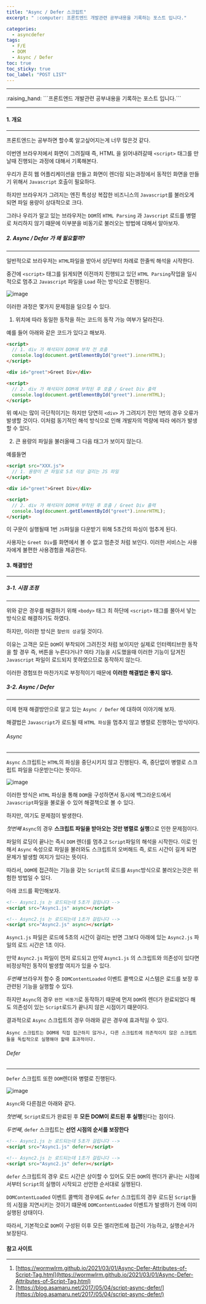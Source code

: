 ```yaml
---
title: "Async / Defer 스크립트"
excerpt: " :computer: 프론트엔드 개발관련 공부내용을 기록하는 포스트 입니다."

categories:
  - asyncdefer
tags:
  - F/E
  - DOM
  - Async / Defer
toc: true
toc_sticky: true
toc_label: "POST LIST"
---
```


<hr>
:raising_hand:  ```프론트엔드 개발관련 공부내용을 기록하는 포스트 입니다.```
<hr>

#### 1. 개요

---

프론트엔드는 공부하면 할수록 알고싶어지는게 너무 많은것 같다.

이번엔 브라우저에서 화면이 그려질때 즉, HTML 을 읽어내려갈때 `<script>` 태그를 만날때 진행되는 과정에 대해서 기록해본다.

우리가 흔히 웹 어플리케이션을 만들고 화면이 렌더링 되는과정에서 동적인 화면을 만들기 위해서 `Javascript` 호출이 필요하다.

하지만 브라우저가 그려지는 엔진 특성상 복잡한 비즈니스의 `Javascript`를 불러오게 되면 파일 용량이 상대적으로 크다.

그러나 우리가 알고 있는 브라우저는 `DOM`의 `HTML Parsing` 과 `Javscript` 로드를 병렬로 처리하지 않기 떄문에 이부분을 비동기로 불러오는 방법에 대해서 알아보자.

##### 2. Async / Defer 가 왜 필요할까?

---

일반적으로 브라우저는 `HTML`파일을 받아서 상단부터 차례로 한줄씩 해석을 시작한다.

중간에 `<script>` 태그를 읽게되면 이전까지 진행되고 있던 `HTML Parsing`작업을 일시적으로 멈추고 `Javascript` 파일을 `Load` 하는 방식으로 진행된다.

![image](https://user-images.githubusercontent.com/56063287/159010116-ee9fa78a-2d80-4cb2-9bf4-0c5f8140663d.png)

이러한 과정은 몇가지 문제점을 일으킬 수 있다.

1. 위치에 따라 동일한 동작을 하는 코드의 동작 가능 여부가 달라진다.

예를 들어 아래와 같은 코드가 있다고 해보자.

```html
<script>
  // 1. div 가 해석되어 DOM에 부착 전 호출
  console.log(document.getElementById("greet").innerHTML);
</script>

<div id="greet">Greet Div</div>

<script>
  // 2. div 가 해석되어 DOM에 부착된 후 호출 / Greet Div 출력
  console.log(document.getElementById("greet").innerHTML);
</script>
```

위 예시는 많이 극단적이기는 하지만 당연히 `<div>` 가 그려지기 전인 1번의 경우 오류가 발생할 것이다.
이처럼 동기적인 해석 방식으로 인해 개발자의 역량에 따라 에러가 발생할 수 있다.

2. 큰 용량의 파일을 불러올때 그 다음 태그가 보이지 않는다.

예를들면

```html
<script src="XXX.js">
  // 1. 용량이 큰 파일로 5초 이상 걸리는 JS 파일
</script>

<div id="greet">Greet Div</div>

<script>
  // 2. div 가 해석되어 DOM에 부착된 후 호출 / Greet Div 출력
  console.log(document.getElementById("greet").innerHTML);
</script>
```

이 구문이 실행될때 1번 `JS`파일을 다운받기 위해 5초간의 파싱이 멈추게 된다.

사용자는 `Greet Div`를 화면에서 볼 수 없고 멈춘것 처럼 보인다.
이러한 서비스는 사용자에게 불편한 사용경험을 제공한다.

#### 3. 해결방안

---

##### 3-1. 시점 조정

---

위와 같은 경우를 해결하기 위해 `<body>` 태그 최 하단에 `<script>` 태그를 몰아서 넣는 방식으로 해결하기도 하였다.

하지만, 이러한 방식은 `절반의 성공`일 것이다.

이유는 고객은 모든 `DOM`이 부착되어 그려진것 처럼 보이지만 실제로 인터렉티브한 동작을 할 경우 즉, 버튼을 누른다거나? 여타 기능을 시도했을때 이러한 기능이 담겨진 `Javascript` 파일이 로드되지 못하였으므로 동작하지 않는다.

이러한 경험또한 마찬가지로 부정적이기 때문에 **이러한 해결법은 좋지 않다.**

##### 3-2. Async / Defer

---

이제 현재 해결방안으로 알고 있는 `Async / Defer` 에 대하여 이야기해 보자.

해결법은 `Javascript`가 로드될 때 `HTML 파싱`을 멈추지 않고 병렬로 진행하는 방식이다.

###### Async

---

`Async` 스크립트는 `HTML`의 파싱을 중단시키지 않고 진행된다.
즉, 중단없이 병렬로 스크립트 파일을 다운받는다는 뜻이다.

![image](https://user-images.githubusercontent.com/56063287/159010216-440b72f1-a6c7-44b4-baad-8261ed7f1ad8.png)

이러한 방식은 `HTML` 파싱을 통해 `DOM`을 구성하면서 동시에 백그라운드에서 `Javascript`파일을 불로올 수 있어 해결책으로 볼 수 있다.

하지만, 여기도 문제점이 발생한다.

_첫번째_ `Async`의 경우 **스크립트 파일을 받아오는 것만 병렬로 실행**으로 인한 문제점이다.

파일의 로딩이 끝나는 즉시 `DOM` 렌더를 멈추고 `Script`파일의 해석을 시작한다.
이로 인해서 `Async` 속성으로 파일을 불러와도 스크립트의 오버해드 즉, 로드 시간이 길게 되면 문제가 발생할 여지가 있다는 뜻이다.

따라서, `DOM`에 접근하는 기능을 갖는 `Script`의 로드를 `Async`방식으로 불러오는것은 위험한 방법일 수 있다.

아래 코드를 확인해보자.

```html
<!-- Async1.js 는 로드되는데 5초가 걸립니다 -->
<script src="Async1.js" async></script>

<!-- Async2.js 는 로드되는데 1초가 걸립니다 -->
<script src="Async2.js" async></script>
```

`Async1.js` 파일은 로드에 5초의 시간이 걸리는 반면 그보다 아래에 있는 `Async2.js` 파일의 로드 시간은 1초 이다.

만약 `Async2.js` 파일이 먼저 로드되고 만약 `Async1.js` 의 스크립트와 의존성이 있다면 비정상적인 동작이 발생할 여지가 있을 수 있다.

_두번쨰_ 브라우저 함수 중 `DOMContentLoaded` 이벤트 콜백으로 시스템은 로드를 보장 후 관련된 기능을 실행할 수 있다.

하지만 `Async`의 경우 `완전 비동기`로 동작하기 때문에 먼저 `DOM`의 렌더가 완료되었다 해도 의존성이 있는 `Script`로드가 끝나지 않은 시점이기 떄문이다.

결과적으로 `Async` 스크립트의 경우 아래와 같은 경우에 효과적일 수 있다.

```
Async 스크립트는 DOM에 직접 접근하지 않거나, 다른 스크립트에 의존적이지 않은 스크립트들을 독립적으로 실행해야 할때 효과적이다.
```

###### Defer

---

`Defer` 스크립트 또한 `DOM`렌더와 병렬로 진행된다.

![image](https://user-images.githubusercontent.com/56063287/159012058-e647156d-417d-4a5c-a23d-602ba24c8af7.png)

`Async`와 다른점은 아래와 같다.

_첫번째_, `Script`로드가 완료된 후 **모든 DOM이 로드된 후 실행**된다는 점이다.

_두번째_, `defer` 스크립트는 **선언 시점의 순서를 보장한다**

```html
<!-- Async1.js 는 로드되는데 5초가 걸립니다 -->
<script src="Async1.js" defer></script>

<!-- Async2.js 는 로드되는데 1초가 걸립니다 -->
<script src="Async2.js" defer></script>
```

`defer` 스크립트의 경우 로드 시간은 상이할 수 있어도 모든 `DOM`의 렌더가 끝나는 시점에서부터 `Script`의 실행이 시작되고 선언한 순서대로 실행된다.

`DOMContentLoaded` 이벤트 콜백의 경우에도 `defer` 스크립트의 경우 로드된 `Script`들의 시점을 지연시키는 것이기 떄문에 `DOMContentLoaded` 이벤트가 발생하기 전에 이미 실행된 상태이다.

따라서, 기본적으로 `DOM`이 구성된 이후 모든 엘리먼트에 접근이 가능하고, 실행순서가 보장된다.

#### 참고 사이트

---

1. [https://wormwlrm.github.io/2021/03/01/Async-Defer-Attributes-of-Script-Tag.html](https://wormwlrm.github.io/2021/03/01/Async-Defer-Attributes-of-Script-Tag.html)
2. [https://blog.asamaru.net/2017/05/04/script-async-defer/](https://blog.asamaru.net/2017/05/04/script-async-defer/)
